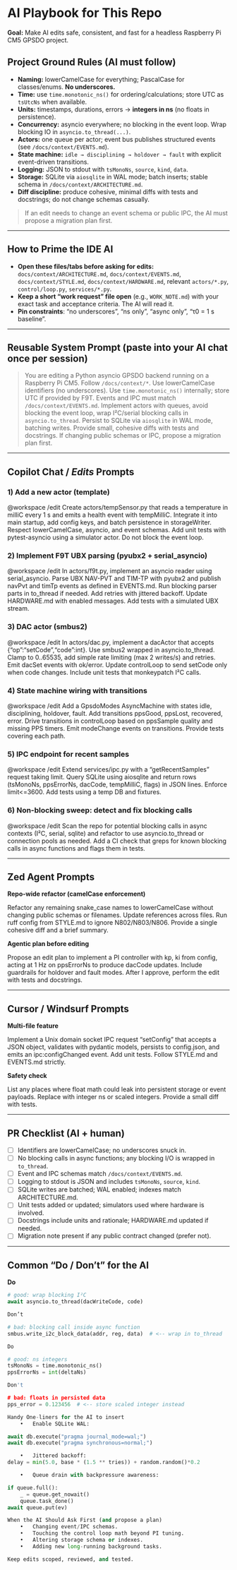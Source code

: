 # AI Playbook for This Repo

**Goal:** Make AI edits safe, consistent, and fast for a headless Raspberry Pi CM5 GPSDO project.

## Project Ground Rules (AI must follow)

- **Naming:** lowerCamelCase for everything; PascalCase for classes/enums. **No underscores.**
- **Time:** use `time.monotonic_ns()` for ordering/calculations; store UTC as `tsUtcNs` when available.
- **Units:** timestamps, durations, errors → **integers in ns** (no floats in persistence).
- **Concurrency:** asyncio everywhere; no blocking in the event loop. Wrap blocking IO in `asyncio.to_thread(...)`.
- **Actors:** one queue per actor; event bus publishes structured events (see `/docs/context/EVENTS.md`).
- **State machine:** `idle → disciplining → holdover → fault` with explicit event-driven transitions.
- **Logging:** JSON to stdout with `tsMonoNs`, `source`, `kind`, `data`.
- **Storage:** SQLite via `aiosqlite` in WAL mode; batch inserts; stable schema in `/docs/context/ARCHITECTURE.md`.
- **Diff discipline:** produce cohesive, minimal diffs with tests and docstrings; do not change schemas casually.

> If an edit needs to change an event schema or public IPC, the AI must propose a migration plan first.

---

## How to Prime the IDE AI

- **Open these files/tabs before asking for edits:**  
  `docs/context/ARCHITECTURE.md`, `docs/context/EVENTS.md`, `docs/context/STYLE.md`, `docs/context/HARDWARE.md`, relevant `actors/*.py`, `control/loop.py`, `services/*.py`.
- **Keep a short “work request” file open** (e.g., `WORK_NOTE.md`) with your exact task and acceptance criteria. The AI will read it.
- **Pin constraints**: “no underscores”, “ns only”, “async only”, “τ0 = 1 s baseline”.

---

## Reusable System Prompt (paste into your AI chat once per session)

> You are editing a Python asyncio GPSDO backend running on a Raspberry Pi CM5. Follow `/docs/context/*`. Use lowerCamelCase identifiers (no underscores). Use `time.monotonic_ns()` internally; store UTC if provided by F9T. Events and IPC must match `/docs/context/EVENTS.md`. Implement actors with queues, avoid blocking the event loop, wrap I²C/serial blocking calls in `asyncio.to_thread`. Persist to SQLite via `aiosqlite` in WAL mode, batching writes. Provide small, cohesive diffs with tests and docstrings. If changing public schemas or IPC, propose a migration plan first.

---

## Copilot Chat / *Edits* Prompts

### 1) Add a new actor (template)

@workspace /edit
Create actors/tempSensor.py that reads a temperature in milliC every 1 s and emits a
health event with tempMilliC. Integrate it into main startup, add config keys, and
batch persistence in storageWriter. Respect lowerCamelCase, asyncio, and event schemas.
Add unit tests with pytest-asyncio using a simulator actor. Do not block the event loop.

### 2) Implement F9T UBX parsing (pyubx2 + serial_asyncio)

@workspace /edit
In actors/f9t.py, implement an asyncio reader using serial_asyncio. Parse UBX NAV-PVT and
TIM-TP with pyubx2 and publish navPvt and timTp events as defined in EVENTS.md.
Run blocking parser parts in to_thread if needed. Add retries with jittered backoff.
Update HARDWARE.md with enabled messages. Add tests with a simulated UBX stream.

### 3) DAC actor (smbus2)

@workspace /edit
In actors/dac.py, implement a dacActor that accepts {“op”:“setCode”,“code”:int}. Use smbus2
wrapped in asyncio.to_thread. Clamp to 0..65535, add simple rate limiting (max 2 writes/s)
and retries. Emit dacSet events with ok/error. Update controlLoop to send setCode only
when code changes. Include unit tests that monkeypatch I²C calls.

### 4) State machine wiring with transitions

@workspace /edit
Add a GpsdoModes AsyncMachine with states idle, disciplining, holdover, fault. Add transitions
ppsGood, ppsLost, recovered, error. Drive transitions in controlLoop based on ppsSample quality
and missing PPS timers. Emit modeChange events on transitions. Provide tests covering each path.

### 5) IPC endpoint for recent samples

@workspace /edit
Extend services/ipc.py with a “getRecentSamples” request taking limit. Query SQLite using
aiosqlite and return rows (tsMonoNs, ppsErrorNs, dacCode, tempMilliC, flags) in JSON lines.
Enforce limit<=3600. Add tests using a temp DB and fixtures.

### 6) Non-blocking sweep: detect and fix blocking calls

@workspace /edit
Scan the repo for potential blocking calls in async contexts (I²C, serial, sqlite) and refactor
to use asyncio.to_thread or connection pools as needed. Add a CI check that greps for known
blocking calls in async functions and flags them in tests.

---

## Zed Agent Prompts

**Repo-wide refactor (camelCase enforcement)**

Refactor any remaining snake_case names to lowerCamelCase without changing public schemas
or filenames. Update references across files. Run ruff config from STYLE.md to ignore N802/N803/N806.
Provide a single cohesive diff and a brief summary.

**Agentic plan before editing**

Propose an edit plan to implement a PI controller with kp, ki from config, acting at 1 Hz
on ppsErrorNs to produce dacCode updates. Include guardrails for holdover and fault modes.
After I approve, perform the edit with tests and docstrings.

---

## Cursor / Windsurf Prompts

**Multi-file feature**

Implement a Unix domain socket IPC request “setConfig” that accepts a JSON object,
validates with pydantic models, persists to config.json, and emits an ipc:configChanged event.
Add unit tests. Follow STYLE.md and EVENTS.md strictly.

**Safety check**

List any places where float math could leak into persistent storage or event payloads.
Replace with integer ns or scaled integers. Provide a small diff with tests.

---

## PR Checklist (AI + human)

- [ ] Identifiers are lowerCamelCase; no underscores snuck in.
- [ ] No blocking calls in async functions; any blocking I/O is wrapped in `to_thread`.
- [ ] Event and IPC schemas match `/docs/context/EVENTS.md`.
- [ ] Logging to stdout is JSON and includes `tsMonoNs`, `source`, `kind`.
- [ ] SQLite writes are batched; WAL enabled; indexes match ARCHITECTURE.md.
- [ ] Unit tests added or updated; simulators used where hardware is involved.
- [ ] Docstrings include units and rationale; HARDWARE.md updated if needed.
- [ ] Migration note present if any public contract changed (prefer not).

---

## Common “Do / Don’t” for the AI

**Do**
```python
# good: wrap blocking I²C
await asyncio.to_thread(dacWriteCode, code)

Don’t

# bad: blocking call inside async function
smbus.write_i2c_block_data(addr, reg, data)  # <-- wrap in to_thread

Do

# good: ns integers
tsMonoNs = time.monotonic_ns()
ppsErrorNs = int(deltaNs)

Don't

# bad: floats in persisted data
pps_error = 0.123456  # <-- store scaled integer instead

Handy One-liners for the AI to insert
	•	Enable SQLite WAL:

await db.execute("pragma journal_mode=wal;")
await db.execute("pragma synchronous=normal;")

	•	Jittered backoff:
delay = min(5.0, base * (1.5 ** tries)) + random.random()*0.2

	•	Queue drain with backpressure awareness:

if queue.full():
    _ = queue.get_nowait()
    queue.task_done()
await queue.put(ev)

When the AI Should Ask First (and propose a plan)
	•	Changing event/IPC schemas.
	•	Touching the control loop math beyond PI tuning.
	•	Altering storage schema or indexes.
	•	Adding new long-running background tasks.

Keep edits scoped, reviewed, and tested.

